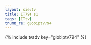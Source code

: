 ```yaml
--- 
layout: sieutv
title: IT794 s1
tags: [ITtv]
thumb_re: globiptv794
---
```

{% include tvadv key="globiptv794" %} 
